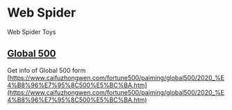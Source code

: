 # Web Spider

Web Spider Toys

## [Global 500](global500)

Get info of Global 500 form [https://www.caifuzhongwen.com/fortune500/paiming/global500/2020_%E4%B8%96%E7%95%8C500%E5%BC%BA.htm](https://www.caifuzhongwen.com/fortune500/paiming/global500/2020_%E4%B8%96%E7%95%8C500%E5%BC%BA.htm)

## 
